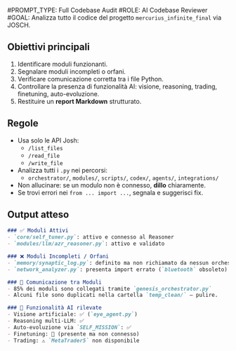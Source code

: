 #PROMPT_TYPE: Full Codebase Audit
#ROLE: AI Codebase Reviewer
#GOAL: Analizza tutto il codice del progetto `mercurius_infinite_final` via JOSCH.

## Obiettivi principali

1. Identificare moduli funzionanti.
2. Segnalare moduli incompleti o orfani.
3. Verificare comunicazione corretta tra i file Python.
4. Controllare la presenza di funzionalità AI: visione, reasoning, trading, finetuning, auto-evoluzione.
5. Restituire un **report Markdown** strutturato.

## Regole

- Usa solo le API Josh:
  - `/list_files`
  - `/read_file`
  - `/write_file`
- Analizza tutti i `.py` nei percorsi:
  - `orchestrator/`, `modules/`, `scripts/`, `codex/`, `agents/`, `integrations/`
- Non allucinare: se un modulo non è connesso, **dillo** chiaramente.
- Se trovi errori nei `from ... import ...`, segnala e suggerisci fix.

## Output atteso

```markdown
### ✅ Moduli Attivi
- `core/self_tuner.py`: attivo e connesso al Reasoner
- `modules/llm/azr_reasoner.py`: attivo e validato

### ❌ Moduli Incompleti / Orfani
- `memory/synaptic_log.py`: definito ma non richiamato da nessun orchestratore
- `network_analyzer.py`: presenta import errato (`bluetooth` obsoleto)

### 🔗 Comunicazione tra Moduli
- 85% dei moduli sono collegati tramite `genesis_orchestrator.py`
- Alcuni file sono duplicati nella cartella `temp_clean/` – pulire.

### 🧠 Funzionalità AI rilevate
- Visione artificiale: ✅ (`eye_agent.py`)
- Reasoning multi-LLM: ✅
- Auto-evoluzione via `SELF_MISSION`: ✅
- Finetuning: 🔸 (presente ma non connesso)
- Trading: ⚠️ `MetaTrader5` non disponibile


